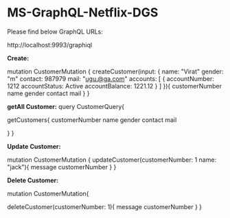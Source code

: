 # MS-GraphQL-Netflix-DGS

Please find below GraphQL URLs:

http://localhost:9993/graphiql

**Create:**

mutation CustomerMutation {
  createCustomer(input: {
    name: "Virat"
    gender: "m"
    contact: 987979
    mail: "ugu.@ga.com"
    accounts: [
      {
        accountNumber: 1212
        accountStatus: Active
        accountBalance: 1221.12
      }
    ]
  }){
    customerNumber
    name
    gender
    contact
    mail
  }
}

**getAll Customer:**
query CustomerQuery{
  
  getCustomers{
    customerNumber
    name gender
    contact
    mail
    
  }
}

**Update Customer:**

mutation CustomerMutation {
  updateCustomer(customerNumber: 1 
  name: "jack"){
    message
    customerNumber
  }
}

**Delete Customer:**

mutation CustomerMutation{
  
  deleteCustomer(customerNumber: 1){
    message
    customerNumber
  }
}
